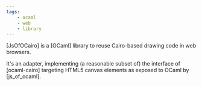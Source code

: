 ```yaml
---
tags:
    - ocaml
    - web
    - library
---
```

[JsOfOCairo] is a [OCaml] library to reuse Cairo-based drawing code in web browsers.

It's an adapter, implementing (a reasonable subset of) the interface of [ocaml-cairo]
targeting HTML5 canvas elements as exposed to OCaml by [js_of_ocaml].
